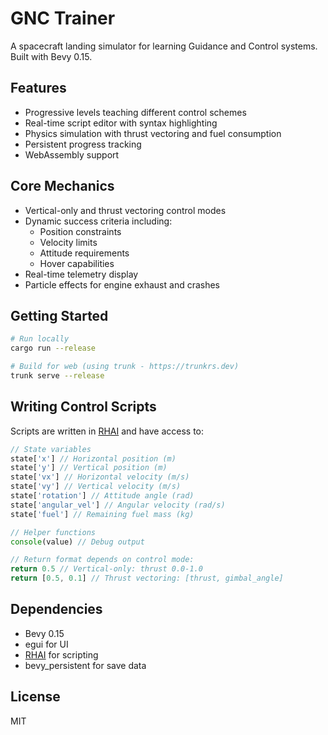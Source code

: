 # GNC Trainer

A spacecraft landing simulator for learning Guidance and Control systems. Built with Bevy 0.15.

## Features

- Progressive levels teaching different control schemes
- Real-time script editor with syntax highlighting
- Physics simulation with thrust vectoring and fuel consumption
- Persistent progress tracking
- WebAssembly support

## Core Mechanics

- Vertical-only and thrust vectoring control modes
- Dynamic success criteria including:
  - Position constraints
  - Velocity limits
  - Attitude requirements
  - Hover capabilities
- Real-time telemetry display
- Particle effects for engine exhaust and crashes

## Getting Started

```bash
# Run locally
cargo run --release

# Build for web (using trunk - https://trunkrs.dev)
trunk serve --release
```

## Writing Control Scripts

Scripts are written in [RHAI](https://rhai.rs) and have access to:

```javascript
// State variables
state['x'] // Horizontal position (m)
state['y'] // Vertical position (m)
state['vx'] // Horizontal velocity (m/s)
state['vy'] // Vertical velocity (m/s)
state['rotation'] // Attitude angle (rad)
state['angular_vel'] // Angular velocity (rad/s)
state['fuel'] // Remaining fuel mass (kg)

// Helper functions
console(value) // Debug output

// Return format depends on control mode:
return 0.5 // Vertical-only: thrust 0.0-1.0
return [0.5, 0.1] // Thrust vectoring: [thrust, gimbal_angle]
```

## Dependencies

- Bevy 0.15
- egui for UI
- [RHAI](https://rhai.rs) for scripting
- bevy_persistent for save data

## License

MIT
